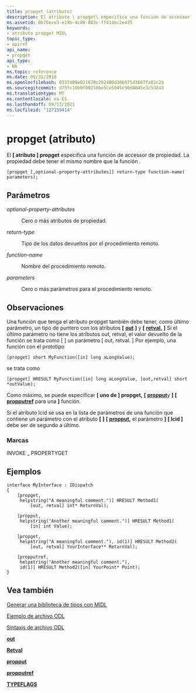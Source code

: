 ```yaml
---
title: propget (atributo)
description: El atributo \ propget\ especifica una función de accessor de propiedad. La propiedad debe tener el mismo nombre que la función .
ms.assetid: 0b76ece3-e19b-4c80-883c-ff414bc2e435
keywords:
- atributo propget MIDL
topic_type:
- apiref
api_name:
- propget
api_type:
- NA
ms.topic: reference
ms.date: 05/31/2018
ms.openlocfilehash: 6337409e021670c282400d38b97543687fa81c2a
ms.sourcegitcommit: d75fc10b9f0825bbe5ce5045c90d4045e3c53243
ms.translationtype: MT
ms.contentlocale: es-ES
ms.lasthandoff: 09/13/2021
ms.locfileid: "127159414"
---
```

# <a name="propget-attribute"></a>propget (atributo)

El **\[ atributo \] propget** especifica una función de accessor de propiedad. La propiedad debe tener el mismo nombre que la función .

``` syntax
[propget [,optional-property-attributes]] return-type function-name( parameters);
```

## <a name="parameters"></a>Parámetros

<dl> <dt>

*optional-property-attributes* 
</dt> <dd>

Cero o más atributos de propiedad.

</dd> <dt>

*return-type* 
</dt> <dd>

Tipo de los datos devueltos por el procedimiento remoto.

</dd> <dt>

*function-name* 
</dt> <dd>

Nombre del procedimiento remoto.

</dd> <dt>

*parameters* 
</dt> <dd>

Cero o más parámetros para el procedimiento remoto.

</dd> </dl>

## <a name="remarks"></a>Observaciones

Una función que tenga el atributo propget también debe tener, como último parámetro, un tipo de puntero con los atributos **\[** [**out**](out-idl.md) **\]** y **\[** [**retval.**](retval.md) **\]** Si el último parámetro no tiene los atributos out, retval, el valor devuelto de la función se trata como \[ \] un parámetro \[ out, retval. \] Por ejemplo, una función con el prototipo

``` syntax
[propget] short MyFunction([in] long aLongValue);
```

se trata como

``` syntax
[propget] HRESULT MyFunction([in] long aLongValue, [out,retval] short *outValue);
```

Como máximo, se puede especificar **\[ uno de \] propget,** **\[** [**propput**](propput.md)y **\]** **\[** [**propputref**](propputref.md) para una **\]** función.

Si el atributo lcid se usa en la lista de parámetros de una función que contiene un parámetro con el atributo **\[** [](lcid.md) **\]** **\[** [**propput,**](propput.md) el parámetro **\]** **\[ lcid \]** debe ser de segundo a último.

### <a name="flags"></a>Marcas

INVOKE \_ PROPERTYGET

## <a name="examples"></a>Ejemplos

``` syntax
interface MyInterface : IDispatch                         
{                
    [propget, 
     helpstring("A meaningful comment.")] HRESULT Method1(
         [out, retval] int* ReturnVal); 

    [propput, 
     helpstring("Another meaningful comment.")] HRESULT Method1(
         [in] int Value);
        
    [propget, 
     helpstring("A meaningful comment."), id(1)] HRESULT Method2(
         [out, retval] YourInterface** ReturnVal); 

    [propputref, 
     helpstring("Another meaningful comment."), 
     id(1)] HRESULT Method2([in] YourPoint* Point);
}                 
```

## <a name="see-also"></a>Vea también

<dl> <dt>

[Generar una biblioteca de tipos con MIDL](generating-a-type-library-with-midl-2.md)
</dt> <dt>

[Ejemplo de archivo ODL](/previous-versions/windows/desktop/automat/odl-file-example)
</dt> <dt>

[Sintaxis de archivo ODL](/previous-versions/windows/desktop/automat/odl-file-syntax)
</dt> <dt>

[**out**](out-idl.md)
</dt> <dt>

[**Retval**](retval.md)
</dt> <dt>

[**propput**](propput.md)
</dt> <dt>

[**propputref**](propputref.md)
</dt> <dt>

[**TYPEFLAGS**](/windows/win32/api/oaidl/ne-oaidl-typeflags)
</dt> </dl>

 

 